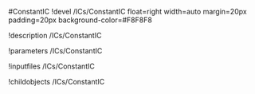<!-- MOOSE Object Documentation Stub: Remove this when content is added. -->
#ConstantIC
!devel /ICs/ConstantIC float=right width=auto margin=20px padding=20px background-color=#F8F8F8

!description /ICs/ConstantIC

!parameters /ICs/ConstantIC

!inputfiles /ICs/ConstantIC

!childobjects /ICs/ConstantIC
